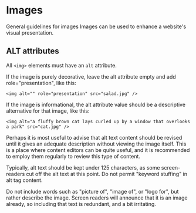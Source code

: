 # Images

General guidelines for images Images can be used to enhance a website's visual presentation.

## ALT attributes

All `<img>` elements must have an `alt` attribute.

If the image is purely decorative, leave the alt attribute empty and add role="presentation", like this:

```markup
<img alt="" role="presentation" src="salad.jpg" />
```

If the image is informational, the alt attribute value should be a descriptive alternative for that image, like this:

```markup
<img alt="a fluffy brown cat lays curled up by a window that overlooks a park" src="cat.jpg" />
```

Perhaps it is most useful to advise that alt text content should be revised until it gives an adequate description without viewing the image itself. This is a place where content editors can be quite useful, and it is recommended to employ them regularly to review this type of content.

Typically, alt text should be kept under 125 characters, as some screen-readers cut off the alt text at this point. Do not permit "keyword stuffing" in alt tag content.

Do not include words such as "picture of", "image of", or "logo for", but rather describe the image. Screen readers will announce that it is an image already, so including that text is redundant, and a bit irritating.

